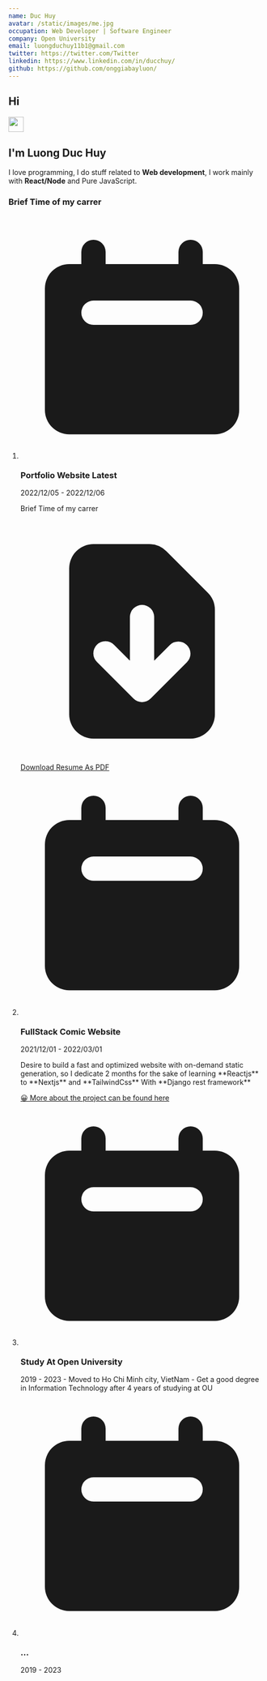 ```yaml
---
name: Duc Huy
avatar: /static/images/me.jpg
occupation: Web Developer | Software Engineer
company: Open University
email: luongduchuy11b1@gmail.com
twitter: https://twitter.com/Twitter
linkedin: https://www.linkedin.com/in/ducchuy/
github: https://github.com/onggiabayluon/
---
```


<section className="sm:px-0 px-4">
<div className="flex items-center space-x-2">
    <h1 className="!mb-0">Hi</h1>
    <img width="30" src="https://media.giphy.com/media/hvRJCLFzcasrR4ia7z/giphy.gif"/>
    <h1 className="!mb-0">I'm Luong Duc Huy</h1>
</div>

<p className="text-lg">I love programming, I do stuff related to <b className="my-title-theme">Web development</b>, I work mainly with <b className="my-title-theme">React/Node</b> and Pure JavaScript.</p>

### Brief Time of my carrer

<ol className="relative border-l border-gray-200 dark:border-gray-700">                  
    <li className="mb-10 ml-6">            
        <span className="flex absolute -left-3 justify-center items-center w-6 h-6 bg-blue-200 rounded-full ring-8 ring-white dark:ring-discord-darkTheme dark:bg-discord-darkTheme">
            <svg aria-hidden="true" className="w-3 h-3 text-blue-600 dark:text-discord-darkTheme-light" fill="currentColor" viewBox="0 0 20 20" xmlns="http://www.w3.org/2000/svg"><path fill-rule="evenodd" d="M6 2a1 1 0 00-1 1v1H4a2 2 0 00-2 2v10a2 2 0 002 2h12a2 2 0 002-2V6a2 2 0 00-2-2h-1V3a1 1 0 10-2 0v1H7V3a1 1 0 00-1-1zm0 5a1 1 0 000 2h8a1 1 0 100-2H6z" clip-rule="evenodd"></path></svg>
        </span>
        <h3 className="flex items-center mb-1 text-lg font-semibold text-gray-900 dark:text-white">Portfolio Website <span className="bg-blue-100 text-blue-800 text-sm font-medium mr-2 px-2.5 py-0.5 rounded dark:bg-blue-200 dark:text-blue-800 ml-3">Latest</span></h3>
        <time className="block mb-2 text-sm font-normal leading-none text-gray-400 dark:text-gray-500">2022/12/05 - 2022/12/06</time>
        <p className="mb-4 text-base font-normal text-gray-500 dark:text-gray-400">Brief Time of my carrer</p>
        <a href="/static/CV_DucHuy_Luong_Fullstack_en_v1.pdf" className="inline-flex items-center py-2 px-4 text-sm font-medium text-gray-900 bg-white rounded-lg border border-gray-200 hover:bg-gray-100 hover:text-blue-700 focus:z-10 focus:ring-4 focus:outline-none focus:ring-gray-200 focus:text-blue-700 dark:bg-gray-800 dark:text-gray-400 dark:border-gray-600 dark:hover:text-white dark:hover:bg-gray-700 dark:focus:ring-gray-700"><svg className="mr-2 w-4 h-4" fill="currentColor" viewBox="0 0 20 20" xmlns="http://www.w3.org/2000/svg"><path fill-rule="evenodd" d="M6 2a2 2 0 00-2 2v12a2 2 0 002 2h8a2 2 0 002-2V7.414A2 2 0 0015.414 6L12 2.586A2 2 0 0010.586 2H6zm5 6a1 1 0 10-2 0v3.586l-1.293-1.293a1 1 0 10-1.414 1.414l3 3a1 1 0 001.414 0l3-3a1 1 0 00-1.414-1.414L11 11.586V8z" clip-rule="evenodd"></path></svg> Download Resume As PDF</a>
    </li>
    <li className="mb-10 ml-6">
        <span className="flex absolute -left-3 justify-center items-center w-6 h-6 bg-blue-200 rounded-full ring-8 ring-white dark:ring-discord-darkTheme dark:bg-discord-darkTheme">
            <svg aria-hidden="true" className="w-3 h-3 text-blue-600 dark:text-discord-darkTheme-light" fill="currentColor" viewBox="0 0 20 20" xmlns="http://www.w3.org/2000/svg"><path fill-rule="evenodd" d="M6 2a1 1 0 00-1 1v1H4a2 2 0 00-2 2v10a2 2 0 002 2h12a2 2 0 002-2V6a2 2 0 00-2-2h-1V3a1 1 0 10-2 0v1H7V3a1 1 0 00-1-1zm0 5a1 1 0 000 2h8a1 1 0 100-2H6z" clip-rule="evenodd"></path></svg>
        </span>
        <h3 className="mb-1 text-lg font-semibold text-gray-900 dark:text-white">FullStack Comic Website</h3>
        <time className="block mb-2 text-sm font-normal leading-none text-gray-400 dark:text-gray-500">2021/12/01 - 2022/03/01</time>
        <p className="text-base font-normal text-gray-500 dark:text-gray-400">Desire to build a fast and optimized website with on-demand static generation, so I dedicate 2 months for the sake of learning **Reactjs** to **Nextjs** and **TailwindCss** With **Django rest framework** </p>
        <a href="/blog/fullstack-comic-app">😀 More about the project can be found here</a>
    </li>
    <li className="ml-6">
        <span className="flex absolute -left-3 justify-center items-center w-6 h-6 bg-blue-200 rounded-full ring-8 ring-white dark:ring-discord-darkTheme dark:bg-discord-darkTheme">
            <svg aria-hidden="true" className="w-3 h-3 text-blue-600 dark:text-discord-darkTheme-light" fill="currentColor" viewBox="0 0 20 20" xmlns="http://www.w3.org/2000/svg"><path fill-rule="evenodd" d="M6 2a1 1 0 00-1 1v1H4a2 2 0 00-2 2v10a2 2 0 002 2h12a2 2 0 002-2V6a2 2 0 00-2-2h-1V3a1 1 0 10-2 0v1H7V3a1 1 0 00-1-1zm0 5a1 1 0 000 2h8a1 1 0 100-2H6z" clip-rule="evenodd"></path></svg>
        </span>
        <h3 className="mb-1 text-lg font-semibold text-gray-900 dark:text-white">Study At Open University</h3>
        <time className="block mb-2 text-sm font-normal leading-none text-gray-400 dark:text-gray-500">2019 - 2023</time>
        - Moved to Ho Chi Minh city, VietNam
        - Get a good degree in Information Technology after 4 years of studying at OU
    </li>
    <li className="ml-6">
        <span className="flex absolute -left-3 justify-center items-center w-6 h-6 bg-blue-200 rounded-full ring-8 ring-white dark:ring-discord-darkTheme dark:bg-discord-darkTheme">
            <svg aria-hidden="true" className="w-3 h-3 text-blue-600 dark:text-discord-darkTheme-light" fill="currentColor" viewBox="0 0 20 20" xmlns="http://www.w3.org/2000/svg"><path fill-rule="evenodd" d="M6 2a1 1 0 00-1 1v1H4a2 2 0 00-2 2v10a2 2 0 002 2h12a2 2 0 002-2V6a2 2 0 00-2-2h-1V3a1 1 0 10-2 0v1H7V3a1 1 0 00-1-1zm0 5a1 1 0 000 2h8a1 1 0 100-2H6z" clip-rule="evenodd"></path></svg>
        </span>
        <h3 className="mb-1 text-lg font-semibold text-gray-900 dark:text-white">...</h3>
        <time className="block mb-2 text-sm font-normal leading-none text-gray-400 dark:text-gray-500">2019 - 2023</time>
    </li>
</ol>
</section>
